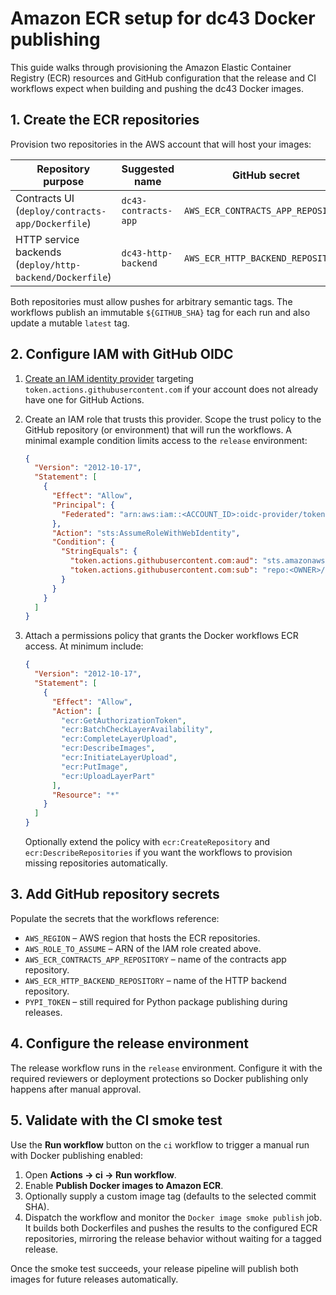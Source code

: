 # Amazon ECR setup for dc43 Docker publishing

This guide walks through provisioning the Amazon Elastic Container Registry (ECR)
resources and GitHub configuration that the release and CI workflows expect when
building and pushing the dc43 Docker images.

## 1. Create the ECR repositories

Provision two repositories in the AWS account that will host your images:

| Repository purpose | Suggested name | GitHub secret |
| --- | --- | --- |
| Contracts UI (`deploy/contracts-app/Dockerfile`) | `dc43-contracts-app` | `AWS_ECR_CONTRACTS_APP_REPOSITORY` |
| HTTP service backends (`deploy/http-backend/Dockerfile`) | `dc43-http-backend` | `AWS_ECR_HTTP_BACKEND_REPOSITORY` |

Both repositories must allow pushes for arbitrary semantic tags. The workflows
publish an immutable `${GITHUB_SHA}` tag for each run and also update a mutable
`latest` tag.

## 2. Configure IAM with GitHub OIDC

1. [Create an IAM identity provider](https://docs.aws.amazon.com/IAM/latest/UserGuide/id_roles_providers_create_oidc.html)
   targeting `token.actions.githubusercontent.com` if your account does not
   already have one for GitHub Actions.
2. Create an IAM role that trusts this provider. Scope the trust policy to the
   GitHub repository (or environment) that will run the workflows. A minimal
   example condition limits access to the `release` environment:

   ```json
   {
     "Version": "2012-10-17",
     "Statement": [
       {
         "Effect": "Allow",
         "Principal": {
           "Federated": "arn:aws:iam::<ACCOUNT_ID>:oidc-provider/token.actions.githubusercontent.com"
         },
         "Action": "sts:AssumeRoleWithWebIdentity",
         "Condition": {
           "StringEquals": {
             "token.actions.githubusercontent.com:aud": "sts.amazonaws.com",
             "token.actions.githubusercontent.com:sub": "repo:<OWNER>/<REPO>:environment:release"
           }
         }
       }
     ]
   }
   ```
3. Attach a permissions policy that grants the Docker workflows ECR access. At
   minimum include:

   ```json
   {
     "Version": "2012-10-17",
     "Statement": [
       {
         "Effect": "Allow",
         "Action": [
           "ecr:GetAuthorizationToken",
           "ecr:BatchCheckLayerAvailability",
           "ecr:CompleteLayerUpload",
           "ecr:DescribeImages",
           "ecr:InitiateLayerUpload",
           "ecr:PutImage",
           "ecr:UploadLayerPart"
         ],
         "Resource": "*"
       }
     ]
   }
   ```

   Optionally extend the policy with `ecr:CreateRepository` and
   `ecr:DescribeRepositories` if you want the workflows to provision missing
   repositories automatically.

## 3. Add GitHub repository secrets

Populate the secrets that the workflows reference:

- `AWS_REGION` – AWS region that hosts the ECR repositories.
- `AWS_ROLE_TO_ASSUME` – ARN of the IAM role created above.
- `AWS_ECR_CONTRACTS_APP_REPOSITORY` – name of the contracts app repository.
- `AWS_ECR_HTTP_BACKEND_REPOSITORY` – name of the HTTP backend repository.
- `PYPI_TOKEN` – still required for Python package publishing during releases.

## 4. Configure the release environment

The release workflow runs in the `release` environment. Configure it with the
required reviewers or deployment protections so Docker publishing only happens
after manual approval.

## 5. Validate with the CI smoke test

Use the **Run workflow** button on the `ci` workflow to trigger a manual run
with Docker publishing enabled:

1. Open **Actions → ci → Run workflow**.
2. Enable **Publish Docker images to Amazon ECR**.
3. Optionally supply a custom image tag (defaults to the selected commit SHA).
4. Dispatch the workflow and monitor the `Docker image smoke publish` job. It
   builds both Dockerfiles and pushes the results to the configured ECR
   repositories, mirroring the release behavior without waiting for a tagged
   release.

Once the smoke test succeeds, your release pipeline will publish both images for
future releases automatically.
